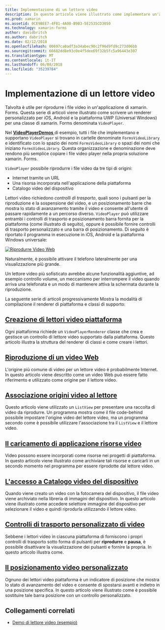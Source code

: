 ```yaml
---
title: Implementazione di un lettore video
description: In questo articolo viene illustrato come implementare un'applicazione di lettore video con xamarin. Forms.
ms.prod: xamarin
ms.assetid: 0CE9BEE7-4F81-4A00-B9B3-5E2535CD3050
ms.technology: xamarin-forms
author: davidbritch
ms.author: dabritch
ms.date: 02/12/2018
ms.openlocfilehash: 00697ca0adf3a34abec90c2f96d9fd9c273d06bb
ms.sourcegitcommit: 66682dd8e93c0e4f5dee69f32b5fc5a96443e307
ms.translationtype: MT
ms.contentlocale: it-IT
ms.lasthandoff: 06/08/2018
ms.locfileid: "35239784"
---
```

# <a name="implementing-a-video-player"></a>Implementazione di un lettore video

Talvolta è utile per riprodurre i file video in un'applicazione di xamarin. Forms. Questa serie di articoli viene illustrato come scrivere un renderer personalizzato per iOS, Android e la piattaforma UWP (Universal Windows) per una classe di xamarin. Forms denominata `VideoPlayer`.

Nel [ **VideoPlayerDemos** ](https://developer.xamarin.com/samples/xamarin-forms/customrenderers/VideoPlayerDemos/) di esempio, tutti i file che implementano e supportano `VideoPlayer` si trovano in cartelle denominate `FormsVideoLibrary` e identificato con lo spazio dei nomi `FormsVideoLibrary` o spazi dei nomi che iniziano `FormsVideoLibrary`. Questa organizzazione e denominazione deve rendono più semplice copiare i file video player nella propria soluzione xamarin. Forms.

`VideoPlayer` possibile riprodurre i file video da tre tipi di origini:

- Internet tramite un URL
- Una risorsa incorporata nell'applicazione della piattaforma
- Catalogo video del dispositivo

Lettori video richiedono *controlli di trasporto*, quali sono i pulsanti per la riproduzione e la sospensione del video, e un posizionamento barre che mostra lo stato di avanzamento tramite il video e consente all'utente di passare rapidamente a un percorso diverso. `VideoPlayer` può utilizzare entrambi i controlli di trasporto e posizionamento barra fornita per la piattaforma (come illustrato di seguito), oppure è possibile fornire controlli di trasporto personalizzato e una barra di posizionamento. Di seguito è riportato il programma in esecuzione in iOS, Android e la piattaforma Windows universale:

[![Riprodurre Video Web](web-videos-images/playwebvideo-small.png "riprodurre Video Web")](web-videos-images/playwebvideo-large.png#lightbox "riprodurre Video Web")

Naturalmente, è possibile attivare il telefono lateralmente per una visualizzazione più grande.

Un lettore video più sofisticato avrebbe alcune funzionalità aggiuntive, ad esempio controllo volume, un meccanismo per interrompere il video quando arriva una telefonata e un modo di mantenere attiva la schermata durante la riproduzione.

La seguente serie di articoli progressivamente Mostra la modalità di compilazione il renderer di piattaforma e classi di supporto:

## <a name="creating-the-platform-video-playersplayer-creationmd"></a>[Creazione di lettori video piattaforma](player-creation.md)

Ogni piattaforma richiede un `VideoPlayerRenderer` classe che crea e gestisce un controllo di lettore video supportato dalla piattaforma. Questo articolo illustra la struttura del renderer di classi e come creare i lettori.

## <a name="playing-a-web-videoweb-videosmd"></a>[Riproduzione di un video Web](web-videos.md)

L'origine più comune di video per un lettore video è probabilmente Internet. In questo articolo viene descritto come un video Web può essere fatto riferimento e utilizzato come origine per il lettore video.

## <a name="binding-video-sources-to-the-playersource-bindingsmd"></a>[Associazione origini video al lettore](source-bindings.md)

Questo articolo viene utilizzato un `ListView` per presentare una raccolta di video da riprodurre. Un programma mostra come il file code-behind possibile impostare l'origine video del lettore video, ma un programma secondo come è possibile utilizzare l'associazione tra il `ListView` e il lettore video.

## <a name="loading-application-resource-videosloading-resourcesmd"></a>[Il caricamento di applicazione risorse video](loading-resources.md)

Video possono essere incorporati come risorse nei progetti di piattaforma. In questo articolo viene illustrato come archiviare tali risorse e caricarli in un secondo momento nel programma per essere riprodotte dal lettore video.

## <a name="accessing-the-devices-video-libraryaccessing-librarymd"></a>[L'accesso a Catalogo video del dispositivo](accessing-library.md)

Quando viene creato un video con la fotocamera del dispositivo, il file video viene archiviato nella libreria di immagini del dispositivo. In questo articolo viene illustrato come accedere selettore immagine del dispositivo per selezionare il video e quindi riprodurla utilizzando il lettore video.

## <a name="custom-video-transport-controlscustom-transportmd"></a>[Controlli di trasporto personalizzato di video](custom-transport.md)

Sebbene i lettori video in ciascuna piattaforma di forniscono i propri controlli di trasporto sotto forma di pulsanti per **riprodurre** e **pausa**, è possibile disattivare la visualizzazione dei pulsanti e fornire la propria. In questo articolo illustra come.

## <a name="custom-video-positioningcustom-positioningmd"></a>[Il posizionamento video personalizzato](custom-positioning.md)

Ognuno dei lettori video piattaforma è un indicatore di posizione che mostra lo stato di avanzamento del video e consente di spostarsi avanti e indietro in una posizione specifica. In questo articolo viene illustrato come è possibile sostituire tale barra posizione con un controllo personalizzato.





## <a name="related-links"></a>Collegamenti correlati

- [Demo di lettore video (esempio)](https://developer.xamarin.com/samples/xamarin-forms/customrenderers/VideoPlayerDemos/)
